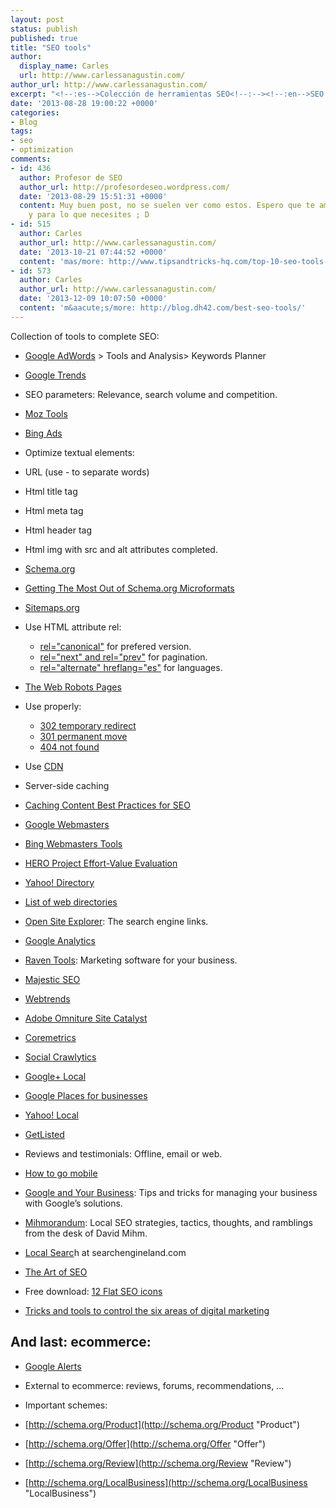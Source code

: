 ```yaml
---
layout: post
status: publish
published: true
title: "SEO tools"
author:
  display_name: Carles
  url: http://www.carlessanagustin.com/
author_url: http://www.carlessanagustin.com/
excerpt: "<!--:es-->Colección de herramientas SEO<!--:--><!--:en-->SEO tools collection<!--:-->"
date: '2013-08-28 19:00:22 +0000'
categories:
- Blog
tags:
- seo
- optimization
comments:
- id: 436
  author: Profesor de SEO
  author_url: http://profesordeseo.wordpress.com/
  date: '2013-08-29 15:51:31 +0000'
  content: Muy buen post, no se suelen ver como estos. Espero que te amenudo, un saludo
    y para lo que necesites ; D
- id: 515
  author: Carles
  author_url: http://www.carlessanagustin.com/
  date: '2013-10-21 07:44:52 +0000'
  content: 'mas/more: http://www.tipsandtricks-hq.com/top-10-seo-tools-and-add-ons-for-your-online-business-6510'
- id: 573
  author: Carles
  author_url: http://www.carlessanagustin.com/
  date: '2013-12-09 10:07:50 +0000'
  content: 'm&aacute;s/more: http://blog.dh42.com/best-seo-tools/'
---
```

Collection of tools to complete SEO:

*   [Google AdWords](https://adwords.google.com "Google Adwords") > Tools and Analysis> Keywords Planner
*   [Google Trends](http://www.google.es/trends/ "Google Trends")
*   SEO parameters: Relevance, search volume and competition.
*   [Moz Tools](http://moz.com/tools "Moz Tools")
*   [Bing Ads](https://secure.bingads.microsoft.com/ "Bing Ads")
*   Optimize textual elements:

*   URL (use - to separate words)
*   Html title tag
*   Html meta tag
*   Html header tag
*   Html img with src and alt attributes completed.

*   [Schema.org](http://schema.org/docs/full.html "Schema")
*   [Getting The Most Out of Schema.org Microformats](http://moz.com/ugc/getting-the-most-out-of-schemaorg-microformats "Getting The Most Out of Schema.org Microformats")
*   [Sitemaps.org](http://www.sitemaps.org/ "Sitemaps")
*   Use HTML attribute rel:
    *   [rel="canonical"](https://support.google.com/webmasters/answer/139394?hl=es "Acerca de rel=") for prefered version.
    *   [rel="next" and rel="prev"](https://support.google.com/webmasters/answer/1663744?hl=es "Paginación") for pagination.
    *   [rel="alternate" hreflang="es"](https://support.google.com/webmasters/answer/189077?hl=es "rel=") for languages.
*   [The Web Robots Pages](http://www.robotstxt.org/ "Robots.txt")
*   Use properly:
    *   [302 temporary redirect](http://en.wikipedia.org/wiki/HTTP_302 "HTTP 302")
    *   [301 permanent move](http://en.wikipedia.org/wiki/HTTP_301 "HTTP 301")
    *   [404 not found](http://en.wikipedia.org/wiki/HTTP_404 "HTTP 404")
*   Use [CDN](http://en.wikipedia.org/wiki/Content_delivery_network "Content delivery network")
*   Server-side caching
*   [Caching Content Best Practices for SEO](http://websitestars.com/caching-content-best-practices-for-seo/ "Caching Content Best Practices for SEO")
*   [Google Webmasters](http://www.google.es/intl/es/webmasters/ "Google Webmasters")
*   [Bing Webmasters Tools](http://www.bing.com/toolbox/webmaster "Bing Webmasters Tools")
*   [HERO Project Effort-Value Evaluation](http://empowered.forrester.com/tools.html "HERO Project Effort-Value Evaluation")
*   [Yahoo! Directory](http://dir.yahoo.com/ "Yahoo! Directory")
*   [List of web directories  
    ](http://en.wikipedia.org/wiki/List_of_web_directories "List of web directories")
*   [Open Site Explorer](http://www.opensiteexplorer.org/ "open site explorer"): The search engine links.
*   [Google Analytics](https://www.google.com/analytics "Google Analytics")
*   [Raven Tools](http://raventools.com/ "Raven Tools"): Marketing software for your business.
*   [Majestic SEO](http://www.majesticseo.com/ "Majestic SEO")
*   [Webtrends](http://webtrends.com/ "webtrends")
*   [Adobe Omniture Site Catalyst](http://www.omniture.com/ "Adobe Marketing Cloud")
*   [Coremetrics](http://www-01.ibm.com/software/marketing-solutions/coremetrics/ "Coremetrics is now part of IBM Enterprise Marketing Management")
*   [Social Crawlytics](https://socialcrawlytics.com/ "social crawlytics")
*   [Google+ Local](http://www.google.com/+/learnmore/local/ "Google+ Local")
*   [Google Places for businesses](https://www.google.com/business/placesforbusiness/ "Places for businesses")
*   [Yahoo! Local](http://local.yahoo.com/ "Yahoo! Local")
*   [GetListed](https://getlisted.org/ "GetListed")
*   Reviews and testimonials: Offline, email or web.
*   [How to go mobile](http://www.howtogomo.com "howtogomo")
*   [Google and Your Business](http://googleandyourbusiness.blogspot.com.es/ "Google and Your Business"): Tips and tricks for managing your business with Google’s solutions.
*   [Mihmorandum](http://www.davidmihm.com/blog/ "MIHMORANDUM LOCAL SEO STRATEGIES, TACTICS, MUSINGS, AND RAMBLINGS FROM THE DESK OF DAVID MIHM"): Local SEO strategies, tactics, thoughts, and ramblings from the desk of David Mihm.
*   [Local Searc](http://searchengineland.com/library/local-search "Local Search")h at searchengineland.com
*   [The Art of SEO](http://www.amazon.com/The-Art-SEO-Theory-Practice/dp/1449304214 "The art of SEO")
*   Free download: [12 Flat SEO icons](http://www.webdesignerdepot.com/2013/07/free-download-12-flat-seo-icons/ "Free download: 12 Flat SEO icons")
*   [Tricks and tools to control the six areas of digital marketing](http://www.marketingdirecto.com/actualidad/digital/trucos-y-herramientas-para-controlar-las-seis-areas-del-marketing-digital/ "Trucos y herramientas para controlar las seis áreas del marketing digital")

## And last: ecommerce:

*   [Google Alerts](http://www.google.es/alerts "Google Alerts")
*   External to ecommerce: reviews, forums, recommendations, ...
*   Important schemes:

*   [http://schema.org/Product](http://schema.org/Product "Product")
*   [http://schema.org/Offer](http://schema.org/Offer "Offer")
*   [http://schema.org/Review](http://schema.org/Review "Review")
*   [http://schema.org/LocalBusiness](http://schema.org/LocalBusiness "LocalBusiness")
